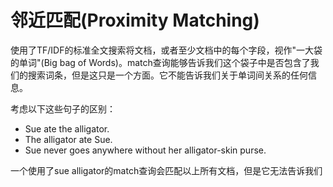 # 邻近匹配(Proximity Matching) #

使用了TF/IDF的标准全文搜索将文档，或者至少文档中的每个字段，视作"一大袋的单词"(Big bag of Words)。match查询能够告诉我们这个袋子中是否包含了我们的搜索词条，但是这只是一个方面。它不能告诉我们关于单词间关系的任何信息。

考虑以下这些句子的区别：

- Sue ate the alligator.
- The alligator ate Sue.
- Sue never goes anywhere without her alligator-skin purse.

一个使用了sue alligator的match查询会匹配以上所有文档，但是它无法告诉我们